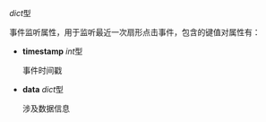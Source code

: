 *dict*型

  事件监听属性，用于监听最近一次扇形点击事件，包含的键值对属性有：

  - **timestamp** *int*型

    事件时间戳

  - **data** *dict*型

    涉及数据信息
